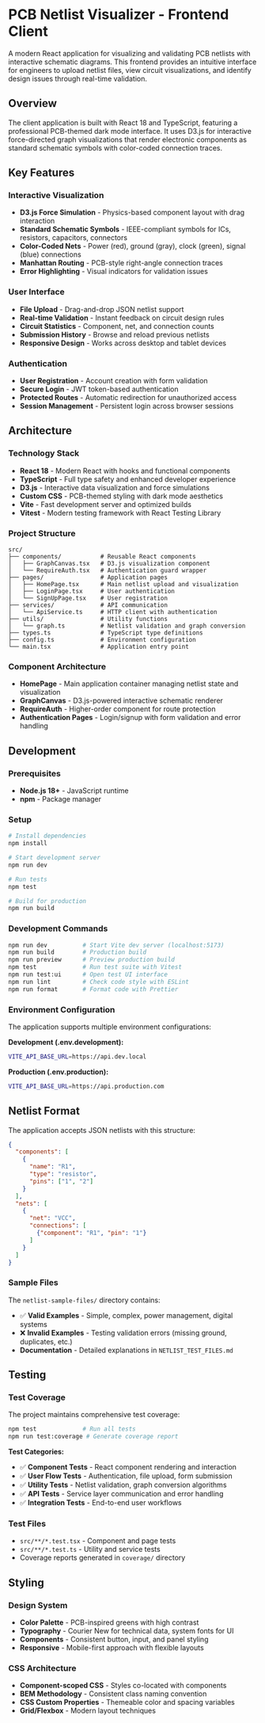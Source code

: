 # PCB Netlist Visualizer - Frontend Client
A modern React application for visualizing and validating PCB netlists with interactive schematic diagrams. This frontend provides an intuitive interface for engineers to upload netlist files, view circuit visualizations, and identify design issues through real-time validation.

## Overview

The client application is built with React 18 and TypeScript, featuring a professional PCB-themed dark mode interface. It uses D3.js for interactive force-directed graph visualizations that render electronic components as standard schematic symbols with color-coded connection traces.

## Key Features

### Interactive Visualization
- **D3.js Force Simulation** - Physics-based component layout with drag interaction
- **Standard Schematic Symbols** - IEEE-compliant symbols for ICs, resistors, capacitors, connectors
- **Color-Coded Nets** - Power (red), ground (gray), clock (green), signal (blue) connections
- **Manhattan Routing** - PCB-style right-angle connection traces
- **Error Highlighting** - Visual indicators for validation issues

### User Interface
- **File Upload** - Drag-and-drop JSON netlist support
- **Real-time Validation** - Instant feedback on circuit design rules
- **Circuit Statistics** - Component, net, and connection counts
- **Submission History** - Browse and reload previous netlists
- **Responsive Design** - Works across desktop and tablet devices

### Authentication
- **User Registration** - Account creation with form validation
- **Secure Login** - JWT token-based authentication
- **Protected Routes** - Automatic redirection for unauthorized access
- **Session Management** - Persistent login across browser sessions

## Architecture

### Technology Stack
- **React 18** - Modern React with hooks and functional components
- **TypeScript** - Full type safety and enhanced developer experience
- **D3.js** - Interactive data visualization and force simulations
- **Custom CSS** - PCB-themed styling with dark mode aesthetics
- **Vite** - Fast development server and optimized builds
- **Vitest** - Modern testing framework with React Testing Library

### Project Structure
```
src/
├── components/           # Reusable React components
│   ├── GraphCanvas.tsx   # D3.js visualization component
│   └── RequireAuth.tsx   # Authentication guard wrapper
├── pages/                # Application pages
│   ├── HomePage.tsx      # Main netlist upload and visualization
│   ├── LoginPage.tsx     # User authentication
│   └── SignUpPage.tsx    # User registration
├── services/             # API communication
│   └── ApiService.ts     # HTTP client with authentication
├── utils/                # Utility functions
│   └── graph.ts          # Netlist validation and graph conversion
├── types.ts              # TypeScript type definitions
├── config.ts             # Environment configuration
└── main.tsx              # Application entry point
```

### Component Architecture
- **HomePage** - Main application container managing netlist state and visualization
- **GraphCanvas** - D3.js-powered interactive schematic renderer
- **RequireAuth** - Higher-order component for route protection
- **Authentication Pages** - Login/signup with form validation and error handling

## Development

### Prerequisites
- **Node.js 18+** - JavaScript runtime
- **npm** - Package manager

### Setup
```bash
# Install dependencies
npm install

# Start development server
npm run dev

# Run tests
npm test

# Build for production
npm run build
```

### Development Commands
```bash
npm run dev          # Start Vite dev server (localhost:5173)
npm run build        # Production build
npm run preview      # Preview production build
npm test             # Run test suite with Vitest
npm run test:ui      # Open test UI interface
npm run lint         # Check code style with ESLint
npm run format       # Format code with Prettier
```

### Environment Configuration
The application supports multiple environment configurations:

**Development (.env.development):**
```bash
VITE_API_BASE_URL=https://api.dev.local
```

**Production (.env.production):**
```bash
VITE_API_BASE_URL=https://api.production.com
```

## Netlist Format

The application accepts JSON netlists with this structure:

```json
{
  "components": [
    {
      "name": "R1",
      "type": "resistor", 
      "pins": ["1", "2"]
    }
  ],
  "nets": [
    {
      "net": "VCC",
      "connections": [
        {"component": "R1", "pin": "1"}
      ]
    }
  ]
}
```

### Sample Files
The `netlist-sample-files/` directory contains:
- ✅ **Valid Examples** - Simple, complex, power management, digital systems
- ❌ **Invalid Examples** - Testing validation errors (missing ground, duplicates, etc.)
- **Documentation** - Detailed explanations in `NETLIST_TEST_FILES.md`

## Testing

### Test Coverage
The project maintains comprehensive test coverage:

```bash
npm test             # Run all tests
npm run test:coverage # Generate coverage report
```

**Test Categories:**
- ✅ **Component Tests** - React component rendering and interaction
- ✅ **User Flow Tests** - Authentication, file upload, form submission
- ✅ **Utility Tests** - Netlist validation, graph conversion algorithms
- ✅ **API Tests** - Service layer communication and error handling
- ✅ **Integration Tests** - End-to-end user workflows

### Test Files
- `src/**/*.test.tsx` - Component and page tests
- `src/**/*.test.ts` - Utility and service tests
- Coverage reports generated in `coverage/` directory

## Styling

### Design System
- **Color Palette** - PCB-inspired greens with high contrast
- **Typography** - Courier New for technical data, system fonts for UI
- **Components** - Consistent button, input, and panel styling
- **Responsive** - Mobile-first approach with flexible layouts

### CSS Architecture
- **Component-scoped CSS** - Styles co-located with components
- **BEM Methodology** - Consistent class naming convention
- **CSS Custom Properties** - Themeable color and spacing variables
- **Grid/Flexbox** - Modern layout techniques